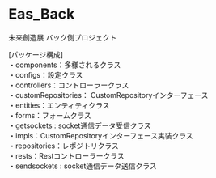 # Eas_Back
未来創造展 バック側プロジェクト

[パッケージ構成]  
・components：多様されるクラス  
・configs：設定クラス  
・controllers：コントローラークラス  
・customRepositories： CustomRepositoryインターフェース  
・entities：エンティティクラス  
・forms：フォームクラス  
・getsockets : socket通信データ受信クラス  
・impls：CustomRepositoryインターフェース実装クラス  
・repositories：レポジトリクラス  
・rests：Restコントローラークラス  
・sendsockets : socket通信データ送信クラス  
